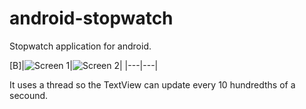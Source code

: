 android-stopwatch
=================

Stopwatch application for android. 

[B]|![Screen 1](http://i.imgur.com/5fbqfKl.png)|![Screen 2](http://i.imgur.com/gWFkrWG.png)| 
|---|---|

It uses a thread so the TextView can update every 10 hundredths of a secound.
